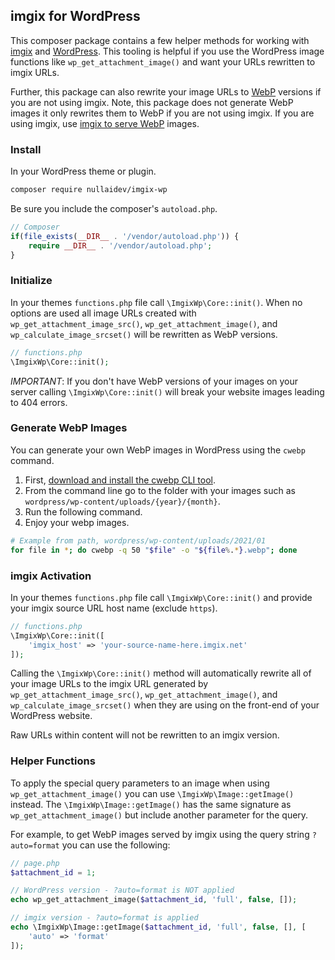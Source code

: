 ## imgix for WordPress

This composer package contains a few helper methods for working with [imgix](https://imgix.com/) and [WordPress](https://wordpress.org/). This tooling is helpful if you use the WordPress image functions like `wp_get_attachment_image()` and want your URLs rewritten to imgix URLs.

Further, this package can also rewrite your image URLs to [WebP](https://developers.google.com/speed/webp/docs/using) versions if you are not using imgix. Note, this package does not generate WebP images it only rewrites them to WebP if you are not using imgix. If you are using imgix, use [imgix to serve WebP](https://docs.imgix.com/tutorials/improved-compression-auto-content-negotiation) images.

### Install

In your WordPress theme or plugin.

```bash
composer require nullaidev/imgix-wp
```

Be sure you include the composer's `autoload.php`.

```php
// Composer
if(file_exists(__DIR__ . '/vendor/autoload.php')) {
    require __DIR__ . '/vendor/autoload.php';
}
```

### Initialize

In your themes `functions.php` file call `\ImgixWp\Core::init()`. When no options are used all image URLs created with `wp_get_attachment_image_src()`, `wp_get_attachment_image()`, and `wp_calculate_image_srcset()` will be rewritten as WebP versions.

```php
// functions.php
\ImgixWp\Core::init();
```

*IMPORTANT*: If you don't have WebP versions of your images on your server calling `\ImgixWp\Core::init()` will break your website images leading to 404 errors. 

### Generate WebP Images

You can generate your own WebP images in WordPress using the `cwebp` command. 

1. First, [download and install the cwebp CLI tool](https://developers.google.com/speed/webp/docs/precompiled).
2. From the command line go to the folder with your images such as `wordpress/wp-content/uploads/{year}/{month}`.
3. Run the following command.
4. Enjoy your webp images.

```bash
# Example from path, wordpress/wp-content/uploads/2021/01
for file in *; do cwebp -q 50 "$file" -o "${file%.*}.webp"; done
```

### imgix Activation

In your themes `functions.php` file call `\ImgixWp\Core::init()` and provide your imgix source URL host name (exclude `https`).

```php
// functions.php
\ImgixWp\Core::init([
    'imgix_host' => 'your-source-name-here.imgix.net'
]);
```

Calling the `\ImgixWp\Core::init()` method will automatically rewrite all of your image URLs to the imgix URL generated by `wp_get_attachment_image_src()`, `wp_get_attachment_image()`, and `wp_calculate_image_srcset()` when they are using on the front-end of your WordPress website.

Raw URLs within content will not be rewritten to an imgix version.

### Helper Functions

To apply the special query parameters to an image when using `wp_get_attachment_image()` you can use `\ImgixWp\Image::getImage()` instead. The `\ImgixWp\Image::getImage()` has the same signature as `wp_get_attachment_image()` but include another parameter for the query.

For example, to get WebP images served by imgix using the query string `?auto=format` you can use the following:

```php
// page.php
$attachment_id = 1;

// WordPress version - ?auto=format is NOT applied
echo wp_get_attachment_image($attachment_id, 'full', false, []);

// imgix version - ?auto=format is applied
echo \ImgixWp\Image::getImage($attachment_id, 'full', false, [], [
    'auto' => 'format'
]);
```